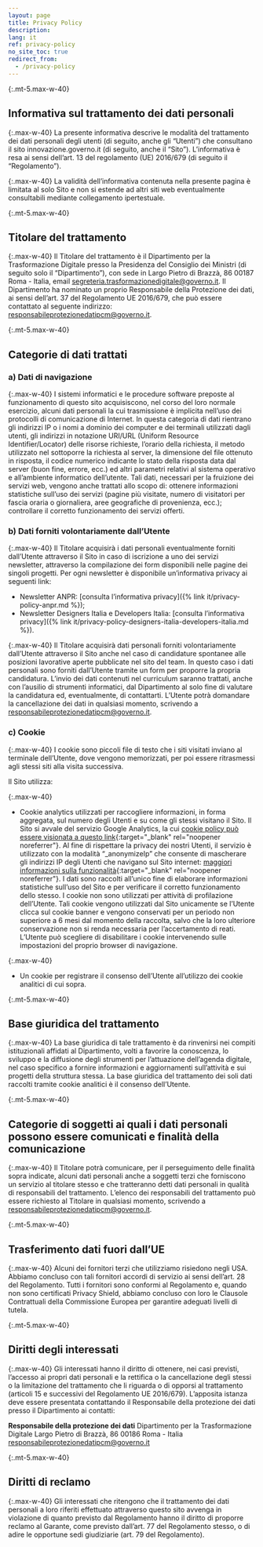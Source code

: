 ```yaml
---
layout: page
title: Privacy Policy
description:
lang: it
ref: privacy-policy
no_site_toc: true
redirect_from:
  - /privacy-policy
---
```


{:.mt-5.max-w-40}
## Informativa sul trattamento dei dati personali

{:.max-w-40}
La presente informativa descrive le modalità del trattamento dei dati personali degli utenti (di seguito, anche gli “Utenti”) che consultano il sito innovazione.governo.it (di seguito, anche il “Sito”). L’informativa è resa ai sensi dell’art. 13 del regolamento (UE) 2016/679 (di seguito il “Regolamento”).

{:.max-w-40}
La validità dell’informativa contenuta nella presente pagina è limitata al solo Sito e non si estende ad altri siti web eventualmente consultabili mediante collegamento ipertestuale.

{:.mt-5.max-w-40}
## Titolare del trattamento

{:.max-w-40}
Il Titolare del trattamento è il Dipartimento per la Trasformazione Digitale presso la Presidenza del Consiglio dei Ministri (di seguito solo il “Dipartimento”), con sede in Largo Pietro di Brazzà, 86 00187 Roma - Italia, email [segreteria.trasformazionedigitale@governo.it](mailto:segreteria.trasformazionedigitale@governo.it).
Il Dipartimento ha nominato un proprio Responsabile della Protezione dei dati, ai sensi dell’art. 37 del Regolamento UE 2016/679, che può essere contattato al seguente indirizzo: [responsabileprotezionedatipcm@governo.it](mailto:responsabileprotezionedatipcm@governo.it).

{:.mt-5.max-w-40}
## Categorie di dati trattati

### a) Dati di navigazione

{:.max-w-40}
I sistemi informatici e le procedure software preposte al funzionamento di questo sito acquisiscono, nel corso del loro normale esercizio, alcuni dati personali la cui trasmissione è implicita nell’uso dei protocolli di comunicazione di Internet.
In questa categoria di dati rientrano gli indirizzi IP o i nomi a dominio dei computer e dei terminali utilizzati dagli utenti, gli indirizzi in notazione URI/URL (Uniform Resource Identifier/Locator) delle risorse richieste, l’orario della richiesta, il metodo utilizzato nel sottoporre la richiesta al server, la dimensione del file ottenuto in risposta, il codice numerico indicante lo stato della risposta data dal server (buon fine, errore, ecc.) ed altri parametri relativi al sistema operativo e all’ambiente informatico dell’utente.
Tali dati, necessari per la fruizione dei servizi web, vengono anche trattati allo scopo di:
ottenere informazioni statistiche sull’uso dei servizi (pagine più visitate, numero di visitatori per fascia oraria o giornaliera, aree geografiche di provenienza, ecc.);
controllare il corretto funzionamento dei servizi offerti.

### b) Dati forniti volontariamente dall’Utente

{:.max-w-40}
Il Titolare acquisirà i dati personali eventualmente forniti dall’Utente attraverso il Sito in caso di iscrizione a uno dei servizi newsletter, attraverso la compilazione dei form disponibili nelle pagine dei singoli progetti. Per ogni newsletter è disponibile un’informativa privacy ai seguenti link:

* Newsletter ANPR: [consulta l’informativa privacy]({% link it/privacy-policy-anpr.md %});
* Newsletter Designers Italia e Developers Italia: [consulta l’informativa privacy]({% link it/privacy-policy-designers-italia-developers-italia.md %}).

{:.max-w-40}
Il Titolare acquisirà dati personali forniti volontariamente dall’Utente attraverso il Sito anche nel caso di candidature spontanee alle posizioni lavorative aperte pubblicate nel sito del team.
In questo caso i dati personali sono forniti dall’Utente tramite un form per proporre la propria candidatura. L’invio dei dati contenuti nel curriculum saranno trattati, anche con l’ausilio di strumenti informatici, dal Dipartimento al solo fine di valutare la candidatura ed, eventualmente, di contattarti. L’Utente potrà domandare la cancellazione dei dati in qualsiasi momento, scrivendo a [responsabileprotezionedatipcm@governo.it](mailto:responsabileprotezionedatipcm@governo.it).

### c) Cookie

{:.max-w-40}
I cookie sono piccoli file di testo che i siti visitati inviano al terminale dell’Utente, dove vengono memorizzati, per poi essere ritrasmessi agli stessi siti alla visita successiva.

Il Sito utilizza:

{:.max-w-40}
* Cookie analytics utilizzati per raccogliere informazioni, in forma aggregata, sul numero degli Utenti e su come gli stessi visitano il Sito. Il Sito si avvale del servizio Google Analytics, la cui [cookie policy può essere visionata a questo link](https://developers.google.com/analytics/devguides/collection/analyticsjs/cookie-usage){:target="_blank" rel="noopener noreferrer"}. Al fine di rispettare la privacy dei nostri Utenti, il servizio è utilizzato con la modalità “_anonymizeIp” che consente di mascherare gli indirizzi IP degli Utenti che navigano sul Sito internet: [maggiori informazioni sulla funzionalità](https://support.google.com/analytics/answer/2763052?hl=it){:target="_blank" rel="noopener noreferrer"}. I dati sono raccolti all’unico fine di elaborare informazioni statistiche sull’uso del Sito e per verificare il corretto funzionamento dello stesso. I cookie non sono utilizzati per attività di profilazione dell’Utente. Tali cookie vengono utilizzati dal Sito unicamente se l’Utente clicca sul cookie banner e vengono conservati per un periodo non superiore a 6 mesi dal momento della raccolta, salvo che la loro ulteriore conservazione non si renda necessaria per l’accertamento di reati. L’Utente può scegliere di disabilitare i cookie intervenendo sulle impostazioni del proprio browser di navigazione.

{:.max-w-40}
* Un cookie per registrare il consenso dell’Utente all’utilizzo dei cookie analitici di cui sopra.

{:.mt-5.max-w-40}
## Base giuridica del trattamento

{:.max-w-40}
La base giuridica di tale trattamento è da rinvenirsi nei compiti istituzionali affidati al Dipartimento, volti a favorire la conoscenza, lo sviluppo e la diffusione degli strumenti per l’attuazione dell’agenda digitale, nel caso specifico a fornire informazioni e aggiornamenti sull’attività e sui progetti della struttura stessa.
La base giuridica del trattamento dei soli dati raccolti tramite cookie analitici è il consenso dell’Utente.

{:.mt-5.max-w-40}
## Categorie di soggetti ai quali i dati personali possono essere comunicati e finalità della comunicazione

{:.max-w-40}
Il Titolare potrà comunicare, per il perseguimento delle finalità sopra indicate, alcuni dati personali anche a soggetti terzi che forniscono un servizio al titolare stesso e che tratteranno detti dati personali in qualità di responsabili del trattamento.
L’elenco dei responsabili del trattamento può essere richiesto al Titolare in qualsiasi momento, scrivendo a [responsabileprotezionedatipcm@governo.it](mailto:responsabileprotezionedatipcm@governo.it).

{:.mt-5.max-w-40}
## Trasferimento dati fuori dall’UE

{:.max-w-40}
Alcuni dei fornitori terzi che utilizziamo risiedono negli USA. Abbiamo concluso con tali fornitori accordi di servizio ai sensi dell’art. 28 del Regolamento. Tutti i fornitori sono conformi al Regolamento e, quando non sono certificati Privacy Shield, abbiamo concluso con loro le Clausole Contrattuali della Commissione Europea per garantire adeguati livelli di tutela.

{:.mt-5.max-w-40}
## Diritti degli interessati

{:.max-w-40}
Gli interessati hanno il diritto di ottenere, nei casi previsti, l’accesso ai propri dati personali e la rettifica o la cancellazione degli stessi o la limitazione del trattamento che li riguarda o di opporsi al trattamento (articoli 15 e successivi del Regolamento UE 2016/679). L’apposita istanza deve essere presentata contattando il Responsabile della protezione dei dati presso il Dipartimento ai contatti:

**Responsabile della protezione dei dati**
Dipartimento per la Trasformazione Digitale
Largo Pietro di Brazzà, 86
00186 Roma - Italia
[responsabileprotezionedatipcm@governo.it](mailto:responsabileprotezionedatipcm@governo.it)

{:.mt-5.max-w-40}
## Diritti di reclamo

{:.max-w-40}
Gli interessati che ritengono che il trattamento dei dati personali a loro riferiti effettuato attraverso questo sito avvenga in violazione di quanto previsto dal Regolamento hanno il diritto di proporre reclamo al Garante, come previsto dall’art. 77 del Regolamento stesso, o di adire le opportune sedi giudiziarie (art. 79 del Regolamento).

